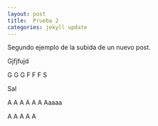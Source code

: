 ```yaml
---
layout: post
title:  Prueba 2
categories: jekyll update
---
```


Segundo ejemplo de la subida de un nuevo post. 






Gjfjfujd



G
G
G
F
F
F
S

Sal

A
A
A
A
A
A
Aaaaa

A
A
A
A
A
